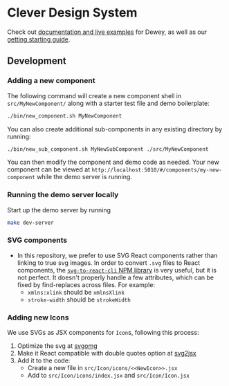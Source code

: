 # Clever Design System

Check out [documentation and live examples](https://clever.github.io/components/#/intro) for Dewey, as well as our [getting starting guide](https://clever.github.io/components/#/getting-started).

## Development

### Adding a new component

The following command will create a new component shell in `src/MyNewComponent/` along with a starter test file and demo boilerplate:
```sh
./bin/new_component.sh MyNewComponent
```

You can also create additional sub-components in any existing directory by running:
```sh
./bin/new_sub_component.sh MyNewSubComponent ./src/MyNewComponent
```

You can then modify the component and demo code as needed.
Your new component can be viewed at `http://localhost:5010/#/components/my-new-component` while the demo server is running.

### Running the demo server locally

Start up the demo server by running
```sh
make dev-server
```

### SVG components

* In this repository, we prefer to use SVG React components rather than
  linking to true svg images. In order to convert `.svg` files to React components, the [`svg-to-react-cli` NPM library](https://www.npmjs.com/package/svg-to-react-cli)
  is very useful, but it is not perfect. It doesn't properly handle a few
  attributes, which can be fixed by find-replaces across files. For example:
  * `xmlns:xlink` should be `xmlnsXlink`
  * `stroke-width` should be `strokeWidth`

### Adding new Icons
We use SVGs as JSX components for `Icon`s, following this process:
1. Optimize the svg at [svgomg](https://jakearchibald.github.io/svgomg/)
2. Make it React compatible with double quotes option at [svg2jsx](http://svg2jsx.herokuapp.com/)
3. Add it to the code:
    * Create a new file in `src/Icon/icons/<<NewIcon>>.jsx`
    * Add to `src/Icon/icons/index.jsx` and `src/Icon/Icon.jsx`
